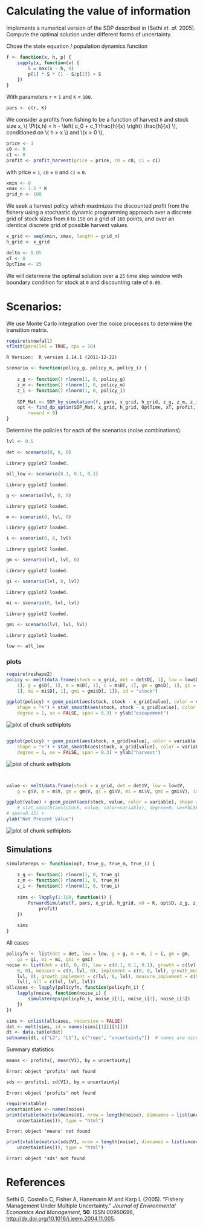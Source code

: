 






# Calculating the value of information

 Implements a numerical version of the SDP described in (Sethi _et. al._ 2005).
 Compute the optimal solution under different forms of uncertainty.   




Chose the state equation / population dynamics function



```r
f <- function(x, h, p) {
    sapply(x, function(x) {
        S = max(x - h, 0)
        p[1] * S * (1 - S/p[2]) + S
    })
}
```




With parameters `r` = `1` and `K` = `100`.



```r
pars <- c(r, K)
```




We consider a profits from fishing to be a function of harvest `h` and stock size `x`,  \\( \Pi(x,h) = h - \left( c_0  + c_1 \frac{h}{x} \right) \frac{h}{x} \\), conditioned on \\( h > x \\) and \\(x > 0 \\),



```r
price <- 1
c0 <- 0
c1 <- 0
profit <- profit_harvest(price = price, c0 = c0, c1 = c1)
```




with price = `1`, `c0` = `0` and `c1` = `0`. 




```r
xmin <- 0
xmax <- 1.5 * K
grid_n <- 100
```




We seek a harvest policy which maximizes the discounted profit from the fishery using a stochastic dynamic programming approach over a discrete grid of stock sizes from `0` to `150` on a grid of `100` points, and over an identical discrete grid of possible harvest values.  




```r
x_grid <- seq(xmin, xmax, length = grid_n)
h_grid <- x_grid
```







```r
delta <- 0.05
xT <- 0
OptTime <- 25
```




We will determine the optimal solution over a `25` time step window with boundary condition for stock at `0` and discounting rate of `0.05`.  

# Scenarios: 

We use Monte Carlo integration over the noise processes to determine the transition matrix.  



```r
require(snowfall)
sfInit(parallel = TRUE, cpu = 16)
```

```
R Version:  R version 2.14.1 (2011-12-22) 

```







```r
scenario <- function(policy_g, policy_m, policy_i) {
    
    z_g <- function() rlnorm(1, 0, policy_g)
    z_m <- function() rlnorm(1, 0, policy_m)
    z_i <- function() rlnorm(1, 0, policy_i)
    
    SDP_Mat <- SDP_by_simulation(f, pars, x_grid, h_grid, z_g, z_m, z_i, reps = 20000)
    opt <- find_dp_optim(SDP_Mat, x_grid, h_grid, OptTime, xT, profit, delta, 
        reward = 0)
}
```




Determine the policies for each of the scenarios (noise combinations).



```r
lvl <- 0.5
```






```r
det <- scenario(0, 0, 0)
```

```
Library ggplot2 loaded.
```






```r
all_low <- scenario(0.1, 0.1, 0.1)
```

```
Library ggplot2 loaded.
```






```r
g <- scenario(lvl, 0, 0)
```

```
Library ggplot2 loaded.
```






```r
m <- scenario(0, lvl, 0)
```

```
Library ggplot2 loaded.
```






```r
i <- scenario(0, 0, lvl)
```

```
Library ggplot2 loaded.
```






```r
gm <- scenario(lvl, lvl, 0)
```

```
Library ggplot2 loaded.
```






```r
gi <- scenario(lvl, 0, lvl)
```

```
Library ggplot2 loaded.
```






```r
mi <- scenario(0, lvl, lvl)
```

```
Library ggplot2 loaded.
```






```r
gmi <- scenario(lvl, lvl, lvl)
```

```
Library ggplot2 loaded.
```







```r
low <- all_low
```





### plots





```r
require(reshape2)
policy <- melt(data.frame(stock = x_grid, det = det$D[, 1], low = low$D[, 
    1], g = g$D[, 1], m = m$D[, 1], i = m$D[, 1], gm = gm$D[, 1], gi = gi$D[, 
    1], mi = mi$D[, 1], gmi = gmi$D[, 1]), id = "stock")

ggplot(policy) + geom_point(aes(stock, stock - x_grid[value], color = variable), 
    shape = "+") + stat_smooth(aes(stock, stock - x_grid[value], color = variable), 
    degree = 1, se = FALSE, span = 0.3) + ylab("escapement")
```

![plot of chunk sethiplots](http://farm8.staticflickr.com/7110/7462091564_bf24ef2e12_o.png) 

```r

ggplot(policy) + geom_point(aes(stock, x_grid[value], color = variable), 
    shape = "+") + stat_smooth(aes(stock, x_grid[value], color = variable), 
    degree = 1, se = FALSE, span = 0.3) + ylab("harvest")
```

![plot of chunk sethiplots](http://farm9.staticflickr.com/8008/7462092004_96a77532e6_o.png) 

```r


value <- melt(data.frame(stock = x_grid, det = det$V, low = low$V, 
    g = g$V, m = m$V, gm = gm$V, gi = gi$V, mi = mi$V, gmi = gmi$V), id = "stock")

ggplot(value) + geom_point(aes(stock, value, color = variable), shape = "+") + 
    # stat_smooth(aes(stock, value, color=variable), degree=0, se=FALSE,
# span=0.15) +
ylab("Net Present Value")
```

![plot of chunk sethiplots](http://farm9.staticflickr.com/8010/7462092326_efdbfda91f_o.png) 


## Simulations



```r
simulatereps <- function(opt, true_g, true_m, true_i) {
    
    z_g <- function() rlnorm(1, 0, true_g)
    z_m <- function() rlnorm(1, 0, true_m)
    z_i <- function() rlnorm(1, 0, true_i)
    
    sims <- lapply(1:100, function(i) {
        ForwardSimulate(f, pars, x_grid, h_grid, x0 = K, opt$D, z_g, z_m, z_i, 
            profit)
    })
    
    sims
}
```





All cases



```r
policyfn <- list(det = det, low = low, g = g, m = m, i = i, gm = gm, 
    gi = gi, mi = mi, gmi = gmi)
noise <- list(det = c(0, 0, 0), low = c(0.1, 0.1, 0.1), growth = c(lvl, 
    0, 0), measure = c(0, lvl, 0), implement = c(0, 0, lvl), growth_measure = c(lvl, 
    lvl, 0), growth_implement = c(lvl, 0, lvl), measure_implement = c(0, lvl, 
    lvl), all = c(lvl, lvl, lvl))
allcases <- lapply(policyfn, function(policyfn_i) {
    lapply(noise, function(noise_i) {
        simulatereps(policyfn_i, noise_i[1], noise_i[2], noise_i[3])
    })
})
```






```r
sims <- unlist(allcases, recursive = FALSE)
dat <- melt(sims, id = names(sims[[1]][[1]]))
dt <- data.table(dat)
setnames(dt, c("L2", "L1"), c("reps", "uncertainty"))  # names are nice
```






Summary statistics 



```r
means <- profits[, mean(V1), by = uncertainty]
```

```
Error: object 'profits' not found
```

```r
sds <- profits[, sd(V1), by = uncertainty]
```

```
Error: object 'profits' not found
```






```r
require(xtable)
uncertainties <- names(noise)
print(xtable(matrix(means$V1, nrow = length(noise), dimnames = list(uncertainties, 
    uncertainties))), type = "html")
```

```
Error: object 'means' not found
```

```r
print(xtable(matrix(sds$V1, nrow = length(noise), dimnames = list(uncertainties, 
    uncertainties))), type = "html")
```

```
Error: object 'sds' not found
```






# References

<p>Sethi G, Costello C, Fisher A, Hanemann M and Karp L (2005).
&ldquo;Fishery Management Under Multiple Uncertainty.&rdquo;
<EM>Journal of Environmental Economics And Management</EM>, <B>50</B>.
ISSN 00950696, <a href="http://dx.doi.org/10.1016/j.jeem.2004.11.005">http://dx.doi.org/10.1016/j.jeem.2004.11.005</a>.


